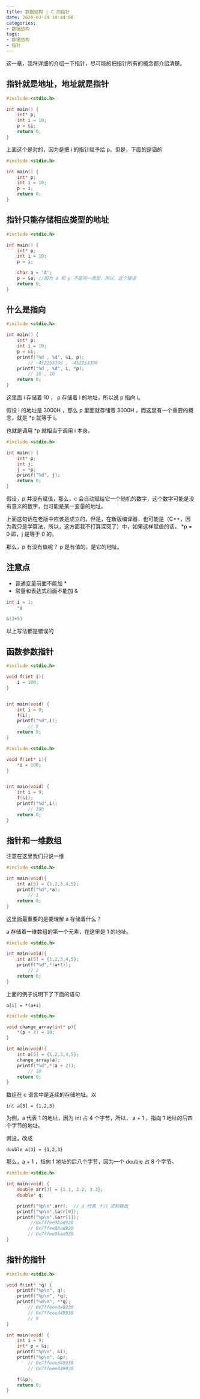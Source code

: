 ```yaml
---
title: 数据结构 | C 的指针
date: 2020-03-29 10:44:08
categories:
- 数据结构
tags:
- 数据结构
- 指针
---
```

这一章，我将详细的介绍一下指针，尽可能的把指针所有的概念都介绍清楚。

<!-- more -->

## 指针就是地址，地址就是指针

```c
#include <stdio.h>

int main() {
    int* p;
    int i = 10;
    p = &i;
    return 0;
}
```

上面这个是对的，因为是把 i 的指针赋予给 p，但是，下面的是错的

```c
#include <stdio.h>

int main() {
    int* p;
    int i = 10;
    p = i;
    return 0;
}
```

## 指针只能存储相应类型的地址

```c
#include <stdio.h>

int main() {
    int* p;
    int i = 10;
    p = i;

    char a = 'A';
    p = &a; //因为 a 和 p 不是同一类型，所以，这个错误
    return 0;
}
```

## 什么是指向

```c
#include <stdio.h>

int main() {
    int* p;
    int i = 10;
    p = &i;
    printf("%d , %d", &i, p);
    	// -452253396 , -452253396
    printf("%d , %d", i, *p);
		// 10 , 10
    return 0;
}
```

这里面 i 存储着 10 ， p 存储着 i 的地址，所以说 p 指向 i。

假设 i 的地址是 3000H ，那么 p 里面就存储着 3000H ，而这里有一个重要的概念，就是 \*p 就等于 i。

也就是调用 \*p 就相当于调用 i 本身。 

```c
#include <stdio.h>

int main() {
    int* p;
    int j;
    j = *p;
    printf("%d", j);
    return 0;
}
```

假设，p 并没有赋值，那么，c 会自动赋给它一个随机的数字，这个数字可能是没有意义的数字，也可能是某一变量的地址。

上面这句话在老版中应该是成立的，但是，在新版编译器，也可能是（C++，因为我只是学算法，所以，这方面我不打算深究了）中，如果这样赋值的话， \*p = 0 即，j 是等于 0 的。

那么，p 有没有值呢？ p 是有值的，是它的地址。

## 注意点

- 普通变量前面不能加 \*
- 常量和表达式前面不能加 &

```c
int i = 1;
	*i

&(3+5)
```

以上写法都是错误的

## 函数参数指针

```c
#include <stdio.h>

void f(int i){
    i = 100;
}


int main(void) {
    int i = 9;
    f(i);
    printf("%d",i);
    	// 9
    return 0;
}
```

```c
#include <stdio.h>

void f(int* i){
    *i = 100;
}


int main(void) {
    int i = 9;
    f(&i);
    printf("%d",i);
    	// 100
    return 0;
}
```

## 指针和一维数组

注意在这里我们只说一维

```c
#include <stdio.h>

int main(void){
    int a[5] = {1,2,3,4,5};
    printf("%d",*a);
    	// 1
    return 0;
}
```

这里面最重要的是要理解 a 存储着什么？

a 存储着一维数组的第一个元素，在这里是 1 的地址。

```c
#include <stdio.h>

int main(void){
    int a[5] = {1,2,3,4,5};
    printf("%d",*(a+1));
    	// 2
    return 0;
}
```

上面的例子说明下了下面的语句

	a[i] = *(a+i)

```c
#include <stdio.h>

void change_array(int* p){
    *(p + 2) = 10;
}

int main(void){
    int a[5] = {1,2,3,4,5};
    change_array(a);
    printf("%d",*(a + 2));
    	// 10
    return 0;
}
```

数组在 c 语言中是连续的存储地址。以 
	
	int a[3] = {1,2,3}

为例，a 代表 1 的地址，因为 int 占 4 个字节，所以， a + 1 ，指向 1 地址的后四个字节的地址。

假设，改成

	double a[3] = {1,2,3}

那么，a + 1 ，指向 1 地址的后八个字节，因为一个 double 占 8 个字节。

```c
#include <stdio.h>

int main(void) {
    double arr[3] = {1.1, 2.2, 3.3};
    double* q;

    printf("%p\n",arr);  // p 代表 十六 进制输出
    printf("%p\n",&arr[0]);
    printf("%p\n",&arr[1]);
  		 //0x7ffee9bad920
		// 0x7ffee9bad920
		// 0x7ffee9bad928
}
```

## 指针的指针

```c
#include <stdio.h>

void f(int* *q) {
    printf("%p\n", q);
    printf("%p\n", *q);
    printf("%d\n", **q);
		// 0x7ffeeed49930
		// 0x7ffeeed49938
		// 9
}

int main(void) {
    int i = 9;
    int* p = &i;
    printf("%p\n", &i);
    printf("%p\n", &p);
    	// 0x7ffeeed49938
		// 0x7ffeeed49930

    f(&p);
    return 0;
}
```
